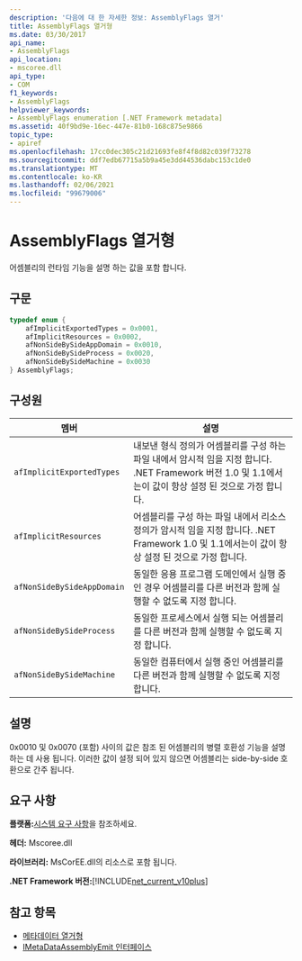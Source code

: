 ```yaml
---
description: '다음에 대 한 자세한 정보: AssemblyFlags 열거'
title: AssemblyFlags 열거형
ms.date: 03/30/2017
api_name:
- AssemblyFlags
api_location:
- mscoree.dll
api_type:
- COM
f1_keywords:
- AssemblyFlags
helpviewer_keywords:
- AssemblyFlags enumeration [.NET Framework metadata]
ms.assetid: 40f9bd9e-16ec-447e-81b0-168c875e9866
topic_type:
- apiref
ms.openlocfilehash: 17cc0dec305c21d21693fe8f4f8d82c039f73278
ms.sourcegitcommit: ddf7edb67715a5b9a45e3dd44536dabc153c1de0
ms.translationtype: MT
ms.contentlocale: ko-KR
ms.lasthandoff: 02/06/2021
ms.locfileid: "99679006"
---
```

# <a name="assemblyflags-enumeration"></a>AssemblyFlags 열거형

어셈블리의 런타임 기능을 설명 하는 값을 포함 합니다.  
  
## <a name="syntax"></a>구문  
  
```cpp  
typedef enum {  
    afImplicitExportedTypes = 0x0001,  
    afImplicitResources = 0x0002,  
    afNonSideBySideAppDomain = 0x0010,  
    afNonSideBySideProcess = 0x0020,  
    afNonSideBySideMachine = 0x0030  
} AssemblyFlags;  
```  
  
## <a name="members"></a>구성원  
  
|멤버|설명|  
|------------|-----------------|  
|`afImplicitExportedTypes`|내보낸 형식 정의가 어셈블리를 구성 하는 파일 내에서 암시적 임을 지정 합니다. .NET Framework 버전 1.0 및 1.1에서는이 값이 항상 설정 된 것으로 가정 합니다.|  
|`afImplicitResources`|어셈블리를 구성 하는 파일 내에서 리소스 정의가 암시적 임을 지정 합니다. .NET Framework 1.0 및 1.1에서는이 값이 항상 설정 된 것으로 가정 합니다.|  
|`afNonSideBySideAppDomain`|동일한 응용 프로그램 도메인에서 실행 중인 경우 어셈블리를 다른 버전과 함께 실행할 수 없도록 지정 합니다.|  
|`afNonSideBySideProcess`|동일한 프로세스에서 실행 되는 어셈블리를 다른 버전과 함께 실행할 수 없도록 지정 합니다.|  
|`afNonSideBySideMachine`|동일한 컴퓨터에서 실행 중인 어셈블리를 다른 버전과 함께 실행할 수 없도록 지정 합니다.|  
  
## <a name="remarks"></a>설명  

 0x0010 및 0x0070 (포함) 사이의 값은 참조 된 어셈블리의 병렬 호환성 기능을 설명 하는 데 사용 됩니다. 이러한 값이 설정 되어 있지 않으면 어셈블리는 side-by-side 호환으로 간주 됩니다.  
  
## <a name="requirements"></a>요구 사항  

 **플랫폼:**[시스템 요구 사항](../../get-started/system-requirements.md)을 참조하세요.  
  
 **헤더:** Mscoree.dll  
  
 **라이브러리:** MsCorEE.dll의 리소스로 포함 됩니다.  
  
 **.NET Framework 버전:**[!INCLUDE[net_current_v10plus](../../../../includes/net-current-v10plus-md.md)]  
  
## <a name="see-also"></a>참고 항목

- [메타데이터 열거형](metadata-enumerations.md)
- [IMetaDataAssemblyEmit 인터페이스](imetadataassemblyemit-interface.md)
